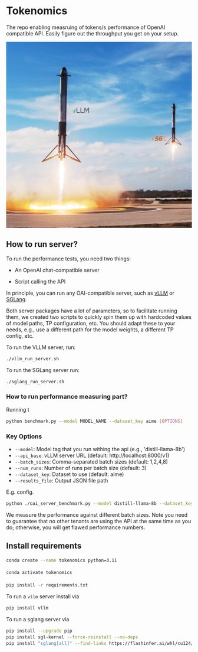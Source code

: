# Tokenomics

The repo enabling measruing of tokens/s performance of OpenAI compatible API. Easily figure out the throughput you get on your setup. 

![Tokens go brrr](tokens.jpg)

## How to run server?

To run the performance tests, you need two things:

- An OpenAI chat-compatible server

- Script calling the API

In principle, you can run any OAI-compatible server, such as [vLLM](https://docs.vllm.ai/en/latest/serving/openai_compatible_server.html?ref=blog.mozilla.ai) or [SGLang](https://docs.sglang.ai/backend/server_arguments.html). 

Both server packages have a lot of parameters, so to facilitate running them, we created two scripts to quickly spin them up with hardcoded values of model paths, TP configuration, etc. You should adapt these to your needs, e.g., use a different path for the model weights, a different TP config, etc.

To run the VLLM server, run:

```bash
./vllm_run_server.sh
```

To run the SGLang server run:

```bash
./sglang_run_server.sh
```


### How to run performance measuring part?

Running t

```bash
python benchmark.py --model MODEL_NAME --dataset_key aime [OPTIONS]
```

### Key Options
- `--model`: Model tag that you run withing the api (e.g., 'distill-llama-8b')
- `--api_base`: vLLM server URL (default: http://localhost:8000/v1)
- `--batch_sizes`: Comma-separated batch sizes (default: 1,2,4,8)
- `--num_runs`: Number of runs per batch size (default: 3)
- `--dataset_key`: Dataset to use (default: aime)
- `--results_file`: Output JSON file path

E.g. config.

```bash
python ./oai_server_benchmark.py --model distill-llama-8b --dataset_key aime --api_base http://localhost:8000/v1 --batch_sizes 1,2,4,8 --num_runs 3 --max_tokens 100 --temperature 0.5 --description "LLama 8B TP8 A100s" --results_file my_server_benchmark.json
```

We measure the performance against different batch sizes. Note you need to guarantee that no other tenants are using the API at the same time as you do; otherwise, you will get flawed performance numbers. 

## Install requirements


```bash
conda create --name tokenomics python=3.11

conda activate tokenomics

pip install -r requirements.txt 
```

To run a `vllm` server install via 

```bash
pip install vllm
```

To run a sglang server via

```bash
pip install --upgrade pip
pip install sgl-kernel --force-reinstall --no-deps
pip install "sglang[all]" --find-links https://flashinfer.ai/whl/cu124/torch2.4/flashinfer/
```
